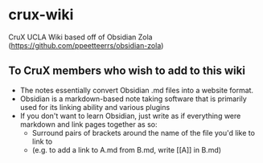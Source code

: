 # crux-wiki
CruX UCLA Wiki based off of Obsidian Zola (https://github.com/ppeetteerrs/obsidian-zola)

## To CruX members who wish to add to this wiki
* The notes essentially convert Obsidian .md files into a website format.
* Obsidian is a markdown-based note taking software that is primarily used for its linking ability and various plugins
* If you don't want to learn Obsidian, just write as if everything were markdown and link pages together as so:
  * Surround pairs of brackets around the name of the file you'd like to link to
  * (e.g. to add a link to A.md from B.md, write \[\[A\]\] in B.md)
